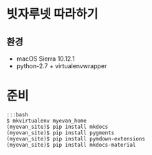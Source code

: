 # 빗자루넷 따라하기

## 환경

* macOS Sierra 10.12.1 
* python-2.7 + virtualenvwrapper

# 준비

    :::bash
    $ mkvirtualenv myevan_home
    (myevan_site)$ pip install mkdocs
    (myevan_site)$ pip install pygments
    (myevan_site)$ pip install pymdown-extensions
    (myevan_site)$ pip install mkdocs-material

